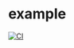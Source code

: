 # example

[![CI](https://github.com/PrabhatRoshan/example/actions/workflows/main.yml/badge.svg)](https://github.com/PrabhatRoshan/example/actions/workflows/main.yml)
